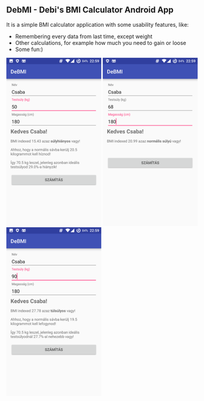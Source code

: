## DebMI - Debi's BMI Calculator Android App

It is a simple BMI calculator application with some usability features, like:
 * Remembering every data from last time, except weight
 * Other calculations, for example how much you need to gain or loose
 * Some fun:)
 
<img src='https://raw.githubusercontent.com/KopiasCsaba/DeBMI/master/docs/img/screenshot_b.png' width=250> 
<img src='https://raw.githubusercontent.com/KopiasCsaba/DeBMI/master/docs/img/screenshot_a.png' width=250>
<img src='https://raw.githubusercontent.com/KopiasCsaba/DeBMI/master/docs/img/screenshot_c.png' width=250>



